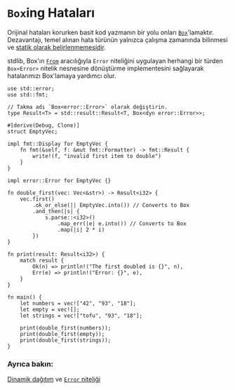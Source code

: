 # `Box`ing Hataları

Orijinal hataları korurken basit kod yazmanın bir yolu onları [`Box`][box]'lamaktır.  Dezavantajı, temel alınan hata türünün yalnızca çalışma zamanında bilinmesi ve [statik olarak belirlenmemesidir][dynamic_dispatch].

stdlib, Box'ın [`From`][from] aracılığıyla `Error` niteliğini uygulayan herhangi bir türden `Box<Error>` nitelik nesnesine dönüştürme implementesini sağlayarak hatalarımızı Box'lamaya yardımcı olur.

```rust,editable
use std::error;
use std::fmt;

// Takma adı `Box<error::Error>` olarak değiştirin.
type Result<T> = std::result::Result<T, Box<dyn error::Error>>;

#[derive(Debug, Clone)]
struct EmptyVec;

impl fmt::Display for EmptyVec {
    fn fmt(&self, f: &mut fmt::Formatter) -> fmt::Result {
        write!(f, "invalid first item to double")
    }
}

impl error::Error for EmptyVec {}

fn double_first(vec: Vec<&str>) -> Result<i32> {
    vec.first()
        .ok_or_else(|| EmptyVec.into()) // Converts to Box
        .and_then(|s| {
            s.parse::<i32>()
                .map_err(|e| e.into()) // Converts to Box
                .map(|i| 2 * i)
        })
}

fn print(result: Result<i32>) {
    match result {
        Ok(n) => println!("The first doubled is {}", n),
        Err(e) => println!("Error: {}", e),
    }
}

fn main() {
    let numbers = vec!["42", "93", "18"];
    let empty = vec![];
    let strings = vec!["tofu", "93", "18"];

    print(double_first(numbers));
    print(double_first(empty));
    print(double_first(strings));
}
```

### Ayrıca bakın:

[Dinamik dağıtım][dynamic_dispatch] ve [`Error` niteliği][error]

[box]: https://doc.rust-lang.org/std/boxed/struct.Box.html
[dynamic_dispatch]: https://doc.rust-lang.org/book/ch17-02-trait-objects.html#trait-objects-perform-dynamic-dispatch
[error]: https://doc.rust-lang.org/std/error/trait.Error.html
[from]: https://doc.rust-lang.org/std/convert/trait.From.html
